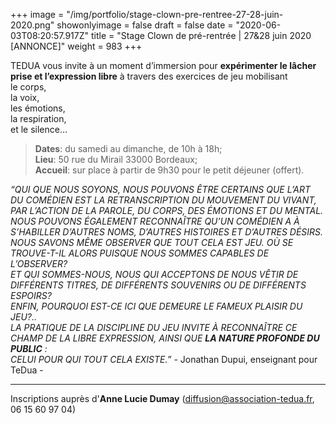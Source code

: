 +++
image = "/img/portfolio/stage-clown-pre-rentree-27-28-juin-2020.png"
showonlyimage = false
draft = false
date = "2020-06-03T08:20:57.917Z"
title = "Stage Clown de pré-rentrée | 27&28 juin 2020 [ANNONCE]"
weight = 983
+++


TEDUA vous invite à un moment d’immersion pour **expérimenter le lâcher prise et l’expression libre** à travers des exercices de jeu mobilisant  
le corps,   
la voix,   
les émotions,   
la respiration,   
et le silence...
<!--more-->


> **Dates**: du samedi au dimanche, de 10h à 18h;  
> **Lieu**: 50 rue du Mirail 33000 Bordeaux;  
> **Accueil**: sur place à partir de 9h30 pour le petit déjeuner (offert).  

  

*“QUI QUE NOUS SOYONS, NOUS POUVONS ÊTRE CERTAINS QUE L’ART DU COMÉDIEN EST LA RETRANSCRIPTION DU MOUVEMENT DU VIVANT, PAR L’ACTION DE LA PAROLE, DU CORPS, DES ÉMOTIONS ET DU MENTAL.   
NOUS POUVONS ÉGALEMENT RECONNAÎTRE QU’UN COMÉDIEN A À S’HABILLER D’AUTRES NOMS, D’AUTRES HISTOIRES ET D’AUTRES DÉSIRS. NOUS SAVONS MÊME OBSERVER QUE TOUT CELA EST JEU. OÙ SE TROUVE-T-IL ALORS PUISQUE NOUS SOMMES CAPABLES DE L’OBSERVER?   
ET QUI SOMMES-NOUS, NOUS QUI ACCEPTONS DE NOUS VÊTIR DE DIFFÉRENTS TITRES, DE DIFFÉRENTS SOUVENIRS OU DE DIFFÉRENTS ESPOIRS?   
ENFIN, POURQUOI EST-CE ICI QUE DEMEURE LE FAMEUX PLAISIR DU JEU?..  
LA PRATIQUE DE LA DISCIPLINE DU JEU INVITE À RECONNAÎTRE CE CHAMP DE LA LIBRE EXPRESSION, AINSI QUE **LA NATURE PROFONDE DU PUBLIC** :   
CELUI POUR QUI TOUT CELA EXISTE.”* - Jonathan Dupui, enseignant pour TeDua -

<hr>

Inscriptions auprès d'**Anne Lucie Dumay** (diffusion@association-tedua.fr, 06 15 60 97 04)   


